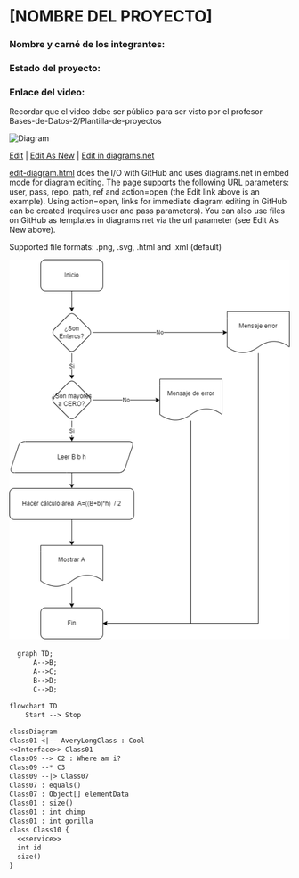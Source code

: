 # [NOMBRE DEL PROYECTO]
### Nombre y carné de los integrantes: 


### Estado del proyecto:
### Enlace del video:
Recordar que el video debe ser público para ser visto por el profesor
Bases-de-Datos-2/Plantilla-de-proyectos


![Diagram](http://jgraph.github.io/drawio-github/diagram.png)

<a href="http://jgraph.github.io/drawio-github/edit-diagram.html?repo=Bases-de-Datos-2%2FPlantilla-de-proyectos&path=Ejercicios%20varios-Page-4.drawio.png" target="_blank">Edit</a> | 
<a href="https://app.diagrams.net/#Uhttps%3A%2F%2Fraw.githubusercontent.com%2Fjgraph%2Fdrawio-github%2Fmaster%2Fdiagram.png" target="_blank">Edit As New</a> | <a href="https://app.diagrams.net/#Hjgraph%2Fdrawio-github%2Fmaster%2Fdiagram.png" target="_blank">Edit in diagrams.net</a>

<a href="http://jgraph.github.io/drawio-github/edit-diagram.html" target="_blank">edit-diagram.html</a> does the I/O with GitHub and uses diagrams.net in embed mode for diagram editing. The page supports the following URL parameters: user, pass, repo, path, ref and action=open (the Edit link above is an example). Using action=open, links for immediate diagram editing in GitHub can be created (requires user and pass parameters). You can also use files on GitHub as templates in diagrams.net via the url parameter (see Edit As New above).

Supported file formats: .png, .svg, .html and .xml (default)



![Alt text here](/Ejercicios%20varios-Page-4.drawio.png)


```mermaid
  graph TD;
      A-->B;
      A-->C;
      B-->D;
      C-->D;
```
```mermaid
flowchart TD
    Start --> Stop
```

```mermaid
classDiagram
Class01 <|-- AveryLongClass : Cool
<<Interface>> Class01
Class09 --> C2 : Where am i?
Class09 --* C3
Class09 --|> Class07
Class07 : equals()
Class07 : Object[] elementData
Class01 : size()
Class01 : int chimp
Class01 : int gorilla
class Class10 {
  <<service>>
  int id
  size()
}
```
    
